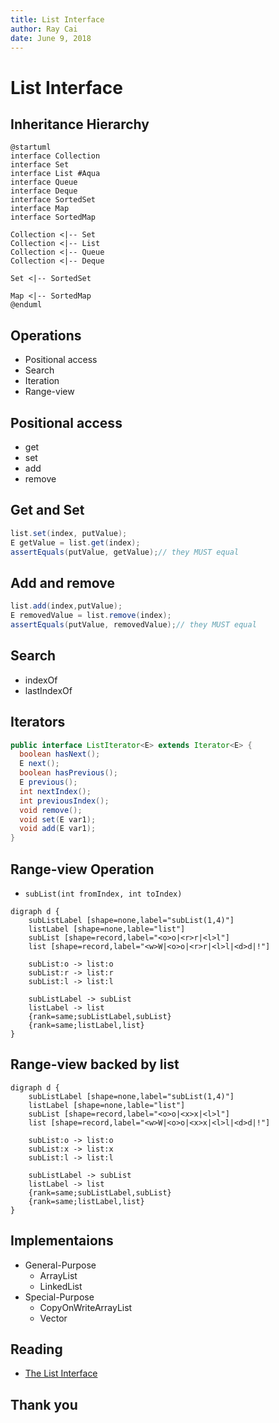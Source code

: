 ```yaml
---
title: List Interface
author: Ray Cai
date: June 9, 2018
---
```

# List Interface

<!-- slide -->

## Inheritance Hierarchy

```puml
@startuml
interface Collection
interface Set
interface List #Aqua
interface Queue
interface Deque
interface SortedSet
interface Map
interface SortedMap

Collection <|-- Set
Collection <|-- List
Collection <|-- Queue
Collection <|-- Deque

Set <|-- SortedSet

Map <|-- SortedMap
@enduml
```

<!-- slide -->

## Operations

* Positional access
* Search
* Iteration
* Range-view

<!-- slide -->

## Positional access

* get
* set
* add
* remove

<!-- slide -->

## Get and Set

```java
list.set(index, putValue);
E getValue = list.get(index);
assertEquals(putValue, getValue);// they MUST equal
```

<!-- slide -->

## Add and remove

```java
list.add(index,putValue);
E removedValue = list.remove(index);
assertEquals(putValue, removedValue);// they MUST equal
```

<!-- slide -->

## Search

* indexOf
* lastIndexOf

<!-- slide -->

## Iterators

```java
public interface ListIterator<E> extends Iterator<E> {
  boolean hasNext();
  E next();
  boolean hasPrevious();
  E previous();
  int nextIndex();
  int previousIndex();
  void remove();
  void set(E var1);
  void add(E var1);
}
```

<!-- slide -->

## Range-view Operation

* `subList(int fromIndex, int toIndex)`

```puml
digraph d {
    subListLabel [shape=none,label="subList(1,4)"]
    listLabel [shape=none,lable="list"]
    subList [shape=record,label="<o>o|<r>r|<l>l"]
    list [shape=record,label="<w>W|<o>o|<r>r|<l>l|<d>d|!"]

    subList:o -> list:o
    subList:r -> list:r
    subList:l -> list:l

    subListLabel -> subList
    listLabel -> list
    {rank=same;subListLabel,subList}
    {rank=same;listLabel,list}
}
```

<!-- slide -->

## Range-view backed by list

```puml
digraph d {
    subListLabel [shape=none,label="subList(1,4)"]
    listLabel [shape=none,lable="list"]
    subList [shape=record,label="<o>o|<x>x|<l>l"]
    list [shape=record,label="<w>W|<o>o|<x>x|<l>l|<d>d|!"]

    subList:o -> list:o
    subList:x -> list:x
    subList:l -> list:l

    subListLabel -> subList
    listLabel -> list
    {rank=same;subListLabel,subList}
    {rank=same;listLabel,list}
}
```

<!-- slide -->

## Implementaions

* General-Purpose
    * ArrayList
    * LinkedList
* Special-Purpose
    * CopyOnWriteArrayList
    * Vector

<!-- slide -->

## Reading

* [The List Interface](https://docs.oracle.com/javase/tutorial/collections/interfaces/list.html)

<!-- slide -->

## Thank you
